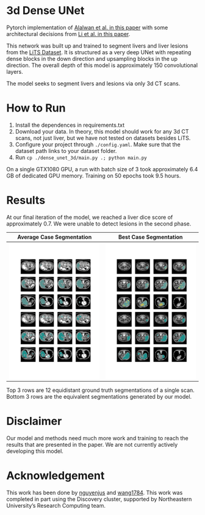# 3d Dense UNet

Pytorch implementation of [Alalwan et al. in this paper](https://www.sciencedirect.com/science/article/pii/S1110016820305639) with some architectural decisions from [Li et al. in this paper](https://arxiv.org/pdf/1709.07330.pdf).

This network was built up and trained to segment livers and liver lesions from the [LiTS Dataset](https://competitions.codalab.org/competitions/17094). It is structured as a very deep UNet with repeating dense blocks in the down direction and upsampling blocks in the up direction. The overall depth of this model is approximately 150 convolutional layers.

The model seeks to segment livers and lesions via only 3d CT scans. 

# How to Run

1. Install the dependences in requirements.txt
2. Download your data. In theory, this model should work for any 3d CT scans, not just liver, but we have not tested on datasets besides LiTS.
3. Configure your project through `./config.yaml`. Make sure that the dataset path links to your dataset folder.
4. Run `cp ./dense_unet_3d/main.py .; python main.py`

On a single GTX1080 GPU, a run with batch size of 3 took approximately 6.4 GB of dedicated GPU memory. Training on 50 epochs took 9.5 hours. 

# Results

At our final iteration of the model, we reached a liver dice score of approximately 0.7. We were unable to detect lesions in the second phase. 

Average Case Segmentation       | Best Case Segmentation
:------------------------------:|:------------------------------:
![](media/phase2_66.jpg)        | ![](media/phase2_107.jpg)

Top 3 rows are 12 equidistant ground truth segmentations of a single scan. Bottom 3 rows are the equivalent segmentations generated by our model.

# Disclaimer

Our model and methods need much more work and training to reach the results that are presented in the paper. We are not currently actively developing this model.

# Acknowledgement
This work has been done by [nguyenjus](https://github.com/NguyenJus) and [wang1784](https://github.com/wang1784). This work was completed in part using the Discovery cluster, supported by Northeastern University’s Research Computing team.